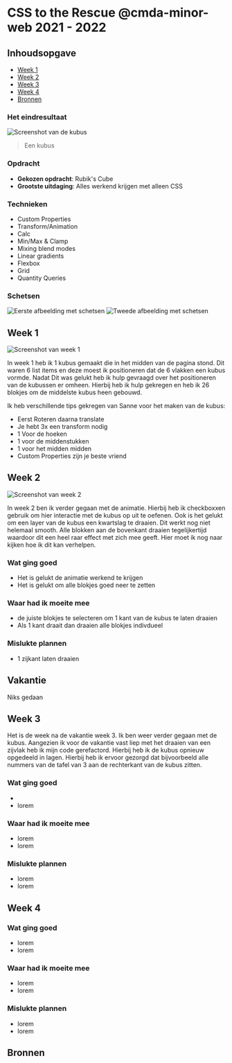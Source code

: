 # CSS to the Rescue @cmda-minor-web 2021 - 2022

## Inhoudsopgave

- [Week 1](#week-1)
- [Week 2](#week-2)
- [Week 3](#week-3)
- [Week 4](#week-4)
- [Bronnen](#bronnen)


### Het eindresultaat

![Screenshot van de kubus]()

> Een kubus 

### Opdracht

- **Gekozen opdracht**: Rubik's Cube
- **Grootste uitdaging**: Alles werkend krijgen met alleen CSS

### Technieken

- Custom Properties
- Transform/Animation
- Calc
- Min/Max & Clamp
- Mixing blend modes
- Linear gradients
- Flexbox
- Grid
- Quantity Queries

### Schetsen

![Eerste afbeelding met schetsen]()
![Tweede afbeelding met schetsen]()

## Week 1

![Screenshot van week 1](https://github.com/basv1996/css-to-the-rescue-2122/tree/main/docs/img/wiki_img/Schets_kubus_layout_week1.png)

In week 1 heb ik 1 kubus gemaakt die in het midden van de pagina stond. Dit waren 6 list items en deze moest ik positioneren dat de 6 vlakken een kubus vormde. 
Nadat Dit was gelukt heb ik hulp gevraagd over het positioneren van de kubussen er omheen. Hierbij heb ik hulp gekregen en heb ik 26 blokjes om de middelste kubus heen gebouwd.

Ik heb verschillende tips gekregen van Sanne voor het maken van de kubus:

* Eerst Roteren daarna translate
* Je hebt 3x een transform nodig
* 1 Voor de hoeken
* 1 voor de middenstukken
* 1 voor het midden midden
* Custom Properties zijn je beste vriend 


## Week 2

![Screenshot van week 2](https://github.com/basv1996/css-to-the-rescue-2122/tree/main/docs/img/wiki_img/Schets_kubus_layout_week2.png)

In week 2 ben ik verder gegaan met de animatie. Hierbij heb ik checkboxxen gebruik om hier interactie met de kubus op uit te oefenen. Ook is het gelukt om een layer van de kubus een kwartslag te draaien. Dit werkt nog niet helemaal smooth. Alle blokken aan de bovenkant draaien tegelijkertijd waardoor dit een heel raar effect met zich mee geeft. Hier moet ik nog naar kijken hoe ik dit kan verhelpen.


### Wat ging goed

- Het is gelukt de animatie werkend te krijgen
- Het is gelukt om alle blokjes goed neer te zetten


### Waar had ik moeite mee

- de juiste blokjes te selecteren om 1 kant van de kubus te laten draaien
- Als 1 kant draait dan draaien alle blokjes indivdueel


### Mislukte plannen

- 1 zijkant laten draaien

## Vakantie

Niks gedaan


## Week 3

Het is de week na de vakantie week 3. Ik ben weer verder gegaan met de kubus. Aangezien ik voor de vakantie vast liep met het draaien van een zijvlak heb ik mijn code gerefactord. Hierbij heb ik de kubus opnieuw opgedeeld in lagen. Hierbij heb ik ervoor gezorgd dat bijvoorbeeld alle nummers van de tafel van 3 aan de rechterkant van de kubus zitten.





### Wat ging goed

- 
- lorem


### Waar had ik moeite mee

- lorem
- lorem


### Mislukte plannen

- lorem
- lorem

## Week 4



### Wat ging goed

- lorem
- lorem


### Waar had ik moeite mee

- lorem
- lorem


### Mislukte plannen

- lorem
- lorem




## Bronnen

